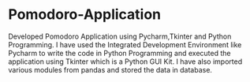 # Pomodoro-Application
Developed Pomodoro Application using Pycharm,Tkinter and Python Programming. I have used the Integrated Development Environment like Pycharm to write the code in Python Programming and executed the application using Tkinter which is a Python GUI Kit. I have also imported various modules from pandas and stored the data in database.
